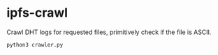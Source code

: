 # ipfs-crawl
Crawl DHT logs for requested files, primitively check if the file is ASCII.

`python3 crawler.py`

